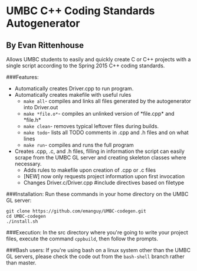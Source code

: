 # UMBC C++ Coding Standards Autogenerator
## By Evan Rittenhouse
Allows UMBC students to easily and quickly create C or C++ projects with a single script according to the Spring 2015 C++ coding standards.

###Features:
* Automatically creates Driver.cpp to run program.
* Automatically creates makefile with useful rules
  * ```make all```- compiles and links all files generated by the autogenerator into Driver.out
  * ```make *file.o*```- compiles an unlinked version of \*file.cpp\* and \*file.h\*
  * ```make clean```- removes typical leftover files during builds.
  * ```make todo```- lists all TODO comments in .cpp and .h files and on what lines
  * ```make run```- compiles and runs the full program
* Creates .cpp, .c, and .h files, filling in information the script can easily scrape from the UMBC GL server and creating skeleton classes where necessary.
  * Adds rules to makefile upon creation of .cpp or .c files
  * [NEW] now only requests project information upon first invocation
  * Changes Driver.c/Driver.cpp #include directives based on filetype

###Installation:
Run these commands in your home directory on the UMBC GL server:
```
git clone https://github.com/emanguy/UMBC-codegen.git
cd UMBC-codegen
./install.sh
```

###Execution:
In the src directory where you're going to write your project files, execute the command ```cppbuild```, then follow the prompts.

###Bash users:
If you're using bash on a linux system other than the UMBC GL servers, please check the code out from the ```bash-shell``` branch rather than master.
